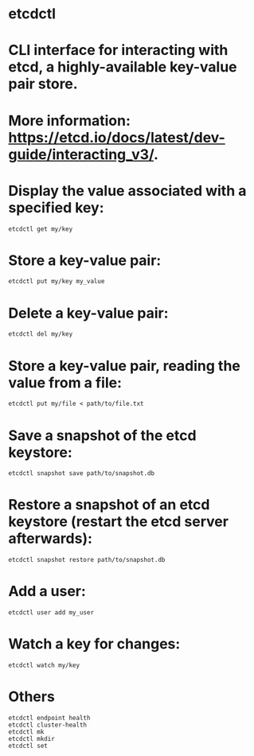 # etcdctl
# CLI interface for interacting with etcd, a highly-available key-value pair store.
# More information: <https://etcd.io/docs/latest/dev-guide/interacting_v3/>.

# Display the value associated with a specified key:
```
etcdctl get my/key
```
# Store a key-value pair:
```
etcdctl put my/key my_value
```
# Delete a key-value pair:
```
etcdctl del my/key
```
# Store a key-value pair, reading the value from a file:
```
etcdctl put my/file < path/to/file.txt
```
# Save a snapshot of the etcd keystore:
```
etcdctl snapshot save path/to/snapshot.db
```
# Restore a snapshot of an etcd keystore (restart the etcd server afterwards):
```
etcdctl snapshot restore path/to/snapshot.db
```
# Add a user:
```
etcdctl user add my_user
```
# Watch a key for changes:
```
etcdctl watch my/key
```
# Others 
```
etcdctl endpoint health
etcdctl cluster-health
etcdctl mk
etcdctl mkdir
etcdctl set
```
